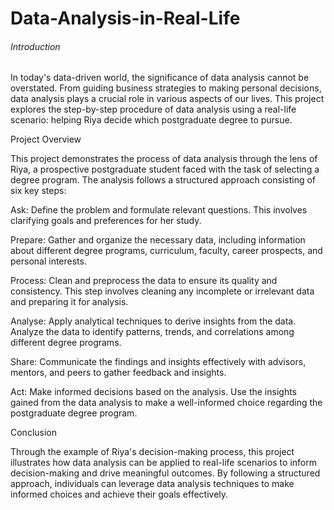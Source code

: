 # Data-Analysis-in-Real-Life

<h6>Introduction</h6>

In today's data-driven world, the significance of data analysis cannot be overstated. From guiding business strategies to making personal decisions, data analysis plays a crucial role in various aspects of our lives. This project explores the step-by-step procedure of data analysis using a real-life scenario: helping Riya decide which postgraduate degree to pursue.

Project Overview

This project demonstrates the process of data analysis through the lens of Riya, a prospective postgraduate student faced with the task of selecting a degree program. The analysis follows a structured approach consisting of six key steps:

Ask: Define the problem and formulate relevant questions. This involves clarifying goals and preferences for her study.

Prepare: Gather and organize the necessary data, including information about different degree programs, curriculum, faculty, career prospects, and personal interests.

Process: Clean and preprocess the data to ensure its quality and consistency. This step involves cleaning any incomplete or irrelevant data and preparing it for analysis.

Analyse: Apply analytical techniques to derive insights from the data. Analyze the data to identify patterns, trends, and correlations among different degree programs.

Share: Communicate the findings and insights effectively with advisors, mentors, and peers to gather feedback and insights.

Act: Make informed decisions based on the analysis. Use the insights gained from the data analysis to make a well-informed choice regarding the postgraduate degree program.

Conclusion

Through the example of Riya's decision-making process, this project illustrates how data analysis can be applied to real-life scenarios to inform decision-making and drive meaningful outcomes. By following a structured approach, individuals can leverage data analysis techniques to make informed choices and achieve their goals effectively.
